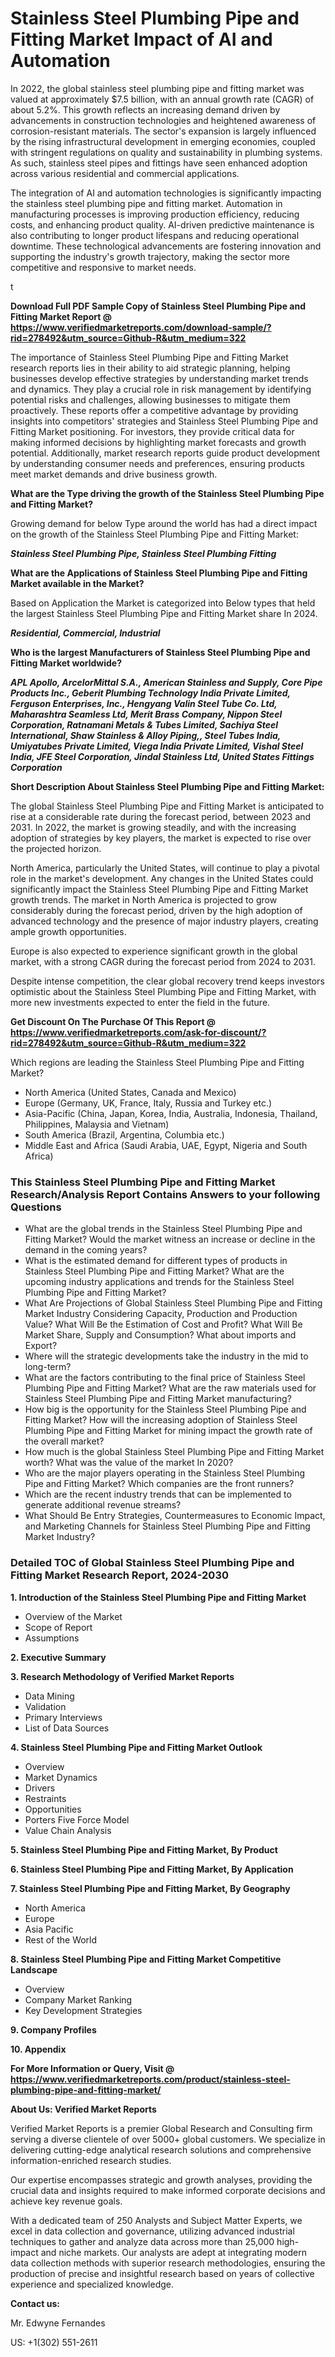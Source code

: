 <meta name="title" content="Global Stainless Steel Plumbing Pipe and Fitting Market Impact of AI and Automation"><meta name="description" content="In 2022, the global stainless steel plumbing pipe and fitting market was valued at approximately $7.5 billion, with an annual growth rate (CAGR) of about 5.2%. This gr"><meta name="title" content="Stainless Steel Plumbing Pipe and Fitting Market Size, Share, Scope, Trends, Growth, Opportunities, Analysis, Forecast"><h1>Stainless Steel Plumbing Pipe and Fitting Market Impact of AI and Automation</h1><p>In 2022, the global stainless steel plumbing pipe and fitting market was valued at approximately $7.5 billion, with an annual growth rate (CAGR) of about 5.2%. This growth reflects an increasing demand driven by advancements in construction technologies and heightened awareness of corrosion-resistant materials. The sector's expansion is largely influenced by the rising infrastructural development in emerging economies, coupled with stringent regulations on quality and sustainability in plumbing systems. As such, stainless steel pipes and fittings have seen enhanced adoption across various residential and commercial applications.</p><p>The integration of AI and automation technologies is significantly impacting the stainless steel plumbing pipe and fitting market. Automation in manufacturing processes is improving production efficiency, reducing costs, and enhancing product quality. AI-driven predictive maintenance is also contributing to longer product lifespans and reducing operational downtime. These technological advancements are fostering innovation and supporting the industry's growth trajectory, making the sector more competitive and responsive to market needs.</p>t</p><p id="" class=""><strong>Download Full PDF Sample Copy of Stainless Steel Plumbing Pipe and Fitting Market Report @ <a href="https://www.verifiedmarketreports.com/download-sample/?rid=278492&utm_source=Github-R&utm_medium=322" target="_blank">https://www.verifiedmarketreports.com/download-sample/?rid=278492&utm_source=Github-R&utm_medium=322</a></strong></p><p>The importance of&nbsp;Stainless Steel Plumbing Pipe and Fitting Market research reports lies in their ability to aid strategic planning, helping businesses develop effective strategies by understanding market trends and dynamics. They play a crucial role in risk management by identifying potential risks and challenges, allowing businesses to mitigate them proactively. These reports offer a competitive advantage by providing insights into competitors' strategies and Stainless Steel Plumbing Pipe and Fitting Market positioning. For investors, they provide critical data for making informed decisions by highlighting market forecasts and growth potential. Additionally, market research reports guide product development by understanding consumer needs and preferences, ensuring products meet market demands and drive business growth.</p><p><strong>What are the&nbsp;Type driving the growth of the Stainless Steel Plumbing Pipe and Fitting Market?</strong></p><p id="" class="">Growing demand for below Type around the world has had a direct impact on the growth of the Stainless Steel Plumbing Pipe and Fitting Market:</p><em><strong>Stainless Steel Plumbing Pipe, Stainless Steel Plumbing Fitting</strong></em></p><strong>What are the&nbsp;Applications&nbsp;of Stainless Steel Plumbing Pipe and Fitting Market available in the Market?</strong></p><p id="" class="">Based on Application the Market is categorized into Below types that held the largest Stainless Steel Plumbing Pipe and Fitting Market share In 2024.</p><em><strong>Residential, Commercial, Industrial</strong></em></p><strong>Who is the largest Manufacturers of Stainless Steel Plumbing Pipe and Fitting Market worldwide?</strong></p><p><em><strong>APL Apollo, ArcelorMittal S.A., American Stainless and Supply, Core Pipe Products Inc., Geberit Plumbing Technology India Private Limited, Ferguson Enterprises, Inc., Hengyang Valin Steel Tube Co. Ltd, Maharashtra Seamless Ltd, Merit Brass Company, Nippon Steel Corporation, Ratnamani Metals & Tubes Limited, Sachiya Steel International, Shaw Stainless & Alloy Piping,, Steel Tubes India, Umiyatubes Private Limited, Viega India Private Limited, Vishal Steel India, JFE Steel Corporation, Jindal Stainless Ltd, United States Fittings Corporation</strong></em></p><p id="" class=""><strong>Short Description About Stainless Steel Plumbing Pipe and Fitting Market:</strong></p><p>The global Stainless Steel Plumbing Pipe and Fitting Market is anticipated to rise at a considerable rate during the forecast period, between 2023 and 2031. In 2022, the market is growing steadily, and with the increasing adoption of strategies by key players, the market is expected to rise over the projected horizon.</p><p>North America, particularly the United States, will continue to play a pivotal role in the market's development. Any changes in the United States could significantly impact the Stainless Steel Plumbing Pipe and Fitting Market growth trends. The market in North America is projected to grow considerably during the forecast period, driven by the high adoption of advanced technology and the presence of major industry players, creating ample growth opportunities.</p><p>Europe is also expected to experience significant growth in the global market, with a strong CAGR during the forecast period from 2024 to 2031.</p><p>Despite intense competition, the clear global recovery trend keeps investors optimistic about the Stainless Steel Plumbing Pipe and Fitting Market, with more new investments expected to enter the field in the future.</p><p id="" class=""><strong>Get Discount On The Purchase Of This Report @ <a href="https://www.verifiedmarketreports.com/ask-for-discount/?rid=278492&utm_source=Github-R&utm_medium=322" target="_blank">https://www.verifiedmarketreports.com/ask-for-discount/?rid=278492&utm_source=Github-R&utm_medium=322</a></strong></p>Which regions are leading the Stainless Steel Plumbing Pipe and Fitting Market?</p><ul><li>North America (United States, Canada and Mexico)</li><li>Europe (Germany, UK, France, Italy, Russia and Turkey etc.)</li><li>Asia-Pacific (China, Japan, Korea, India, Australia, Indonesia, Thailand, Philippines, Malaysia and Vietnam)</li><li>South America (Brazil, Argentina, Columbia etc.)</li><li>Middle East and Africa (Saudi Arabia, UAE, Egypt, Nigeria and South Africa)</li></ul><h3 id="" class="">This Stainless Steel Plumbing Pipe and Fitting Market Research/Analysis Report Contains Answers to your following Questions</h3><ul><li>What are the global trends in the Stainless Steel Plumbing Pipe and Fitting Market? Would the market witness an increase or decline in the demand in the coming years?</li><li>What is the estimated demand for different types of products in Stainless Steel Plumbing Pipe and Fitting Market? What are the upcoming industry applications and trends for the Stainless Steel Plumbing Pipe and Fitting Market?</li><li>What Are Projections of Global Stainless Steel Plumbing Pipe and Fitting Market Industry Considering Capacity, Production and Production Value? What Will Be the Estimation of Cost and Profit? What Will Be Market Share, Supply and Consumption? What about imports and Export?</li><li>Where will the strategic developments take the industry in the mid to long-term?</li><li>What are the factors contributing to the final price of Stainless Steel Plumbing Pipe and Fitting Market? What are the raw materials used for Stainless Steel Plumbing Pipe and Fitting Market manufacturing?</li><li>How big is the opportunity for the Stainless Steel Plumbing Pipe and Fitting Market? How will the increasing adoption of Stainless Steel Plumbing Pipe and Fitting Market for mining impact the growth rate of the overall market?</li><li>How much is the global Stainless Steel Plumbing Pipe and Fitting Market worth? What was the value of the market In 2020?</li><li>Who are the major players operating in the Stainless Steel Plumbing Pipe and Fitting Market? Which companies are the front runners?</li><li>Which are the recent industry trends that can be implemented to generate additional revenue streams?</li><li>What Should Be Entry Strategies, Countermeasures to Economic Impact, and Marketing Channels for Stainless Steel Plumbing Pipe and Fitting Market Industry?</li></ul><h3 id="" class="">Detailed TOC of Global Stainless Steel Plumbing Pipe and Fitting Market Research Report, 2024-2030</h3><p id="" class=""><strong>1. Introduction of the Stainless Steel Plumbing Pipe and Fitting Market</strong></p><ul><li>Overview of the Market</li><li>Scope of Report</li><li>Assumptions</li></ul><p id="" class=""><strong>2. Executive Summary</strong></p><p id="" class=""><strong>3. Research Methodology of Verified Market Reports</strong></p><ul><li>Data Mining</li><li>Validation</li><li>Primary Interviews</li><li>List of Data Sources</li></ul><p id="" class=""><strong>4. Stainless Steel Plumbing Pipe and Fitting Market Outlook</strong></p><ul><li>Overview</li><li>Market Dynamics</li><li>Drivers</li><li>Restraints</li><li>Opportunities</li><li>Porters Five Force Model</li><li>Value Chain Analysis</li></ul><p id="" class=""><strong>5. Stainless Steel Plumbing Pipe and Fitting Market, By Product</strong></p><p id="" class=""><strong>6. Stainless Steel Plumbing Pipe and Fitting Market, By Application</strong></p><p id="" class=""><strong>7. Stainless Steel Plumbing Pipe and Fitting Market, By Geography</strong></p><ul><li>North America</li><li>Europe</li><li>Asia Pacific</li><li>Rest of the World</li></ul><p id="" class=""><strong>8. Stainless Steel Plumbing Pipe and Fitting Market Competitive Landscape</strong></p><ul><li>Overview</li><li>Company Market Ranking</li><li>Key Development Strategies</li></ul><p id="" class=""><strong>9. Company Profiles</strong></p><p id="" class=""><strong>10. Appendix</strong></p><p id="" class=""><strong>For More Information or Query, Visit @ <a href="https://www.verifiedmarketreports.com/product/stainless-steel-plumbing-pipe-and-fitting-market/" target="_blank">https://www.verifiedmarketreports.com/product/stainless-steel-plumbing-pipe-and-fitting-market/</a></strong></p><p id="" class=""><strong>About Us: Verified Market Reports</strong></p><p id="" class="">Verified Market Reports is a premier Global Research and Consulting firm serving a diverse clientele of over 5000+ global customers. We specialize in delivering cutting-edge analytical research solutions and comprehensive information-enriched research studies.</p><p id="" class="">Our expertise encompasses strategic and growth analyses, providing the crucial data and insights required to make informed corporate decisions and achieve key revenue goals.</p><p id="" class="">With a dedicated team of 250 Analysts and Subject Matter Experts, we excel in data collection and governance, utilizing advanced industrial techniques to gather and analyze data across more than 25,000 high-impact and niche markets. Our analysts are adept at integrating modern data collection methods with superior research methodologies, ensuring the production of precise and insightful research based on years of collective experience and specialized knowledge.</p><p id="" class=""><strong>Contact us:</strong></p><p id="" class="">Mr. Edwyne Fernandes</p><p id="" class="">US: +1(302) 551-2611</p>